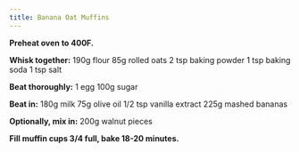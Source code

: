 ```yaml
---
title: Banana Oat Muffins
---
```


**Preheat oven to 400F.**

**Whisk together:**
190g flour
85g rolled oats
2 tsp baking powder
1 tsp baking soda
1 tsp salt

**Beat thoroughly:**
1 egg
100g sugar

**Beat in:**
180g milk
75g olive oil
1/2 tsp vanilla extract
225g mashed bananas

**Optionally, mix in:**
200g walnut pieces

**Fill muffin cups 3/4 full, bake 18­-20 minutes.**